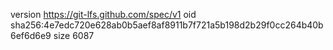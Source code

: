 version https://git-lfs.github.com/spec/v1
oid sha256:4e7edc720e628ab0b5aef8af8911b7f721a5b198d2b29f0cc264b40b6ef6d6e9
size 6087
